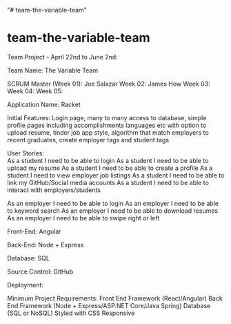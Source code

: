 "# team-the-variable-team" 
# team-the-variable-team
Team Project - April 22nd to June 2nd:

Team Name: The Variable Team

SCRUM Master (Week 01): Joe Salazar
Week 02: James How
Week 03:
Week 04:
Week 05:

Application Name:  Racket

Initial Features: Login page, many to many access to database, simple profile pages including accomplishments languages etc with option to upload resume, tinder job app style, algorithm that match employers to recent graduates, create employer tags and student tags

User Stories:  
As a student I need to be able to login 
As a student I need to be able to upload my resume
As a student I need to be able to create a profile
As a student I need to view employer job listings
As a student I need to be able to link my GitHub/Social media accounts
As a student I need to be able to interact with employers/students 

As an employer I need to be able to login
As an employer I need to be able to keyword search 
As an employer I need to be able to download resumes
As an employer I need to be able to swipe right or left


Front-End: Angular

Back-End: Node + Express

Database: SQL

Source Control: GitHub

Deployment: 

Minimum Project Requirements:
Front End Framework (React/Angular)
Back End Framework (Node + Express/ASP.NET Core/Java Spring)
Database (SQL or NoSQL)
Styled with CSS
Responsive
